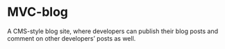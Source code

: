 # MVC-blog
A CMS-style blog site, where developers can publish their blog posts and comment on other developers’ posts as well.
